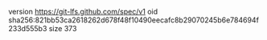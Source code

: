 version https://git-lfs.github.com/spec/v1
oid sha256:821bb53ca2618262d678f48f10490eecafc8b29070245b6e784694f233d555b3
size 373
